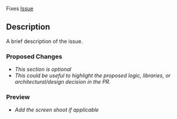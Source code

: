 Fixes [Issue](#link)

## Description

A brief description of the issue.

### Proposed Changes

- _This section is optional_
- _This could be useful to highlight the proposed logic, libraries, or architectural/design decision in the PR._

### Preview

- _Add the screen shoot if applicable_